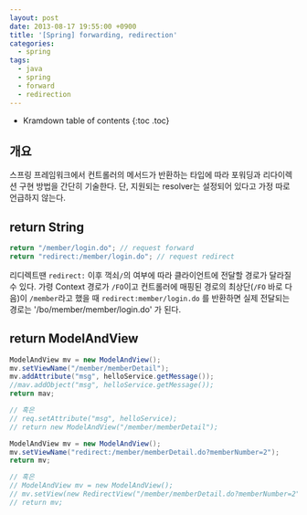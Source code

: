```yaml
---
layout: post
date: 2013-08-17 19:55:00 +0900
title: '[Spring] forwarding, redirection'
categories:
  - spring
tags:
  - java
  - spring
  - forward
  - redirection
---
```


* Kramdown table of contents
{:toc .toc}


## 개요

스프링 프레임워크에서 컨트롤러의 메서드가 반환하는 타입에 따라 포워딩과 리다이렉션 구현 방법을 간단히 기술한다. 단, 지원되는 resolver는 설정되어 있다고 가정 따로 언급하지 않는다.


## return String

```java
return "/member/login.do"; // request forward
return "redirect:/member/login.do"; // request redirect
```

리디렉트땐 `redirect:` 이후 꺽쇠`/`의 여부에 따라 클라이언트에 전달할 경로가 달라질 수 있다. 가령 Context 경로가 `/FO`이고 컨트롤러에 매핑된 경로의 최상단(`/FO` 바로 다음)이 `/member`라고 했을 때 `redirect:member/login.do` 를 반환하면 실제 전달되는 경로는 '/bo/member/member/login.do' 가 된다.


## return ModelAndView

```java
ModelAndView mv = new ModelAndView();
mv.setViewName("/member/memberDetail");
mv.addAttribute("msg", helloService.getMessage());
//mav.addObject("msg", helloService.getMessage());
return mav;

// 혹은
// req.setAttribute("msg", helloService);
// return new ModelAndView("/member/memberDetail");
```

```java
ModelAndView mv = new ModelAndView();
mv.setViewName("redirect:/member/memberDetail.do?memberNumber=2");
return mv;

// 혹은
// ModelAndView mv = new ModelAndView();
// mv.setView(new RedirectView("/member/memberDetail.do?memberNumber=2", true));
// return mv;
```
